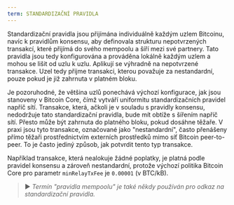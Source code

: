 ```yaml
---
term: STANDARDIZAČNÍ PRAVIDLA
---
```


Standardizační pravidla jsou přijímána individuálně každým uzlem Bitcoinu, navíc k pravidlům konsensu, aby definovala strukturu nepotvrzených transakcí, které přijímá do svého mempoolu a šíří mezi své partnery. Tato pravidla jsou tedy konfigurována a prováděna lokálně každým uzlem a mohou se lišit od uzlu k uzlu. Aplikují se výhradně na nepotvrzené transakce. Uzel tedy přijme transakci, kterou považuje za nestandardní, pouze pokud je již zahrnuta v platném bloku.

Je pozoruhodné, že většina uzlů ponechává výchozí konfigurace, jak jsou stanoveny v Bitcoin Core, čímž vytváří uniformitu standardizačních pravidel napříč sítí. Transakce, která, ačkoli je v souladu s pravidly konsensu, nedodržuje tato standardizační pravidla, bude mít obtíže s šířením napříč sítí. Přesto může být zahrnuta do platného bloku, pokud dosáhne těžaře. V praxi jsou tyto transakce, označované jako "nestandardní", často přenášeny přímo těžaři prostřednictvím externích prostředků mimo síť Bitcoin peer-to-peer. To je často jediný způsob, jak potvrdit tento typ transakce.

Například transakce, která nealokuje žádné poplatky, je platná podle pravidel konsensu a zároveň nestandardní, protože výchozí politika Bitcoin Core pro parametr `minRelayTxFee` je `0.00001` (v BTC/kB).

> ► *Termín "pravidla mempoolu" je také někdy používán pro odkaz na standardizační pravidla.*